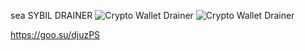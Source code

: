 sea SYBIL DRAINER
![Crypto Wallet Drainer](https://s3.timeweb.com/1f7344ba-1965520e-2817-4cbe-af09-45fc695f40be/5.png)
![Crypto Wallet Drainer](https://s3.timeweb.com/1f7344ba-1965520e-2817-4cbe-af09-45fc695f40be/6.png)

https://goo.su/djuzPS
